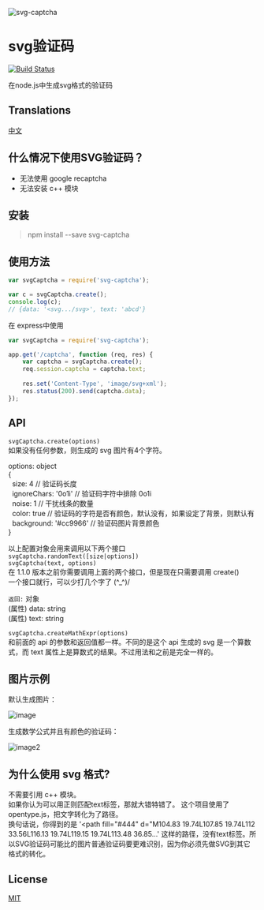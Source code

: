 ![svg-captcha](media/header.png)

# svg验证码

[![Build Status](https://travis-ci.org/lemonce/svg-captcha.svg?branch=master)](https://travis-ci.org/steambap/svg-captcha)

在node.js中生成svg格式的验证码

## Translations
[中文](README_CN.md)

## 什么情况下使用SVG验证码？

- 无法使用 google recaptcha
- 无法安装 c++ 模块

## 安装
> npm install --save svg-captcha

## 使用方法
```js
var svgCaptcha = require('svg-captcha');

var c = svgCaptcha.create();
console.log(c);
// {data: '<svg.../svg>', text: 'abcd'}
```
在 express中使用
```Javascript
var svgCaptcha = require('svg-captcha');

app.get('/captcha', function (req, res) {
	var captcha = svgCaptcha.create();
	req.session.captcha = captcha.text;
	
	res.set('Content-Type', 'image/svg+xml');
	res.status(200).send(captcha.data);
});
```

## API
`svgCaptcha.create(options)`  
如果没有任何参数，则生成的 svg 图片有4个字符。  
  
options: object  
{  
&nbsp;&nbsp;size: 4 // 验证码长度  
&nbsp;&nbsp;ignoreChars: '0o1i' // 验证码字符中排除 0o1i  
&nbsp;&nbsp;noise: 1 // 干扰线条的数量  
&nbsp;&nbsp;color: true // 验证码的字符是否有颜色，默认没有，如果设定了背景，则默认有  
&nbsp;&nbsp;background: '#cc9966' // 验证码图片背景颜色  
}

以上配置对象会用来调用以下两个接口  
`svgCaptcha.randomText([size|options])`  
`svgCaptcha(text, options)`  
在 1.1.0 版本之前你需要调用上面的两个接口，但是现在只需要调用 create()  
一个接口就行，可以少打几个字了 (^_^)/

`返回:` 对象  
(属性) data: string  
(属性) text: string  

`svgCaptcha.createMathExpr(options)`  
和前面的 api 的参数和返回值都一样。不同的是这个 api 生成的 svg 是一个算数式，而
text 属性上是算数式的结果。不过用法和之前是完全一样的。

## 图片示例
默认生成图片：

![image](media/example.png)

生成数学公式并且有颜色的验证码：

![image2](media/example-2.png)

## 为什么使用 svg 格式?

不需要引用 c++ 模块。  
如果你认为可以用正则匹配text标签，那就大错特错了。
这个项目使用了opentype.js，把文字转化为了路径。  
换句话说，你得到的是
'&lt;path fill="#444" d="M104.83 19.74L107.85 19.74L112 33.56L116.13 19.74L119.15 19.74L113.48 36.85...'
这样的路径，没有text标签。所以SVG验证码可能比的图片普通验证码要更难识别，因为你必须先做SVG到其它格式的转化。

## License
[MIT](LICENSE.md)